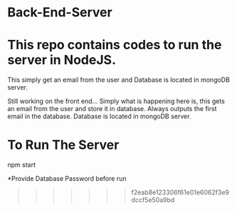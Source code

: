 # Back-End-Server

This repo contains codes to run the server in NodeJS.
=======
This simply get an email from the user and
Database is located in mongoDB server. 

Still working on the front end...
Simply what is happening here is, this gets an email from the user and store it in database.
Always outputs the first email in the database.
Database is located in mongoDB server. 

# To Run The Server
npm start

*Provide Database Password before run
>>>>>>> f2eab8e123306f61e01e6062f3e9dccf5e50a9bd

